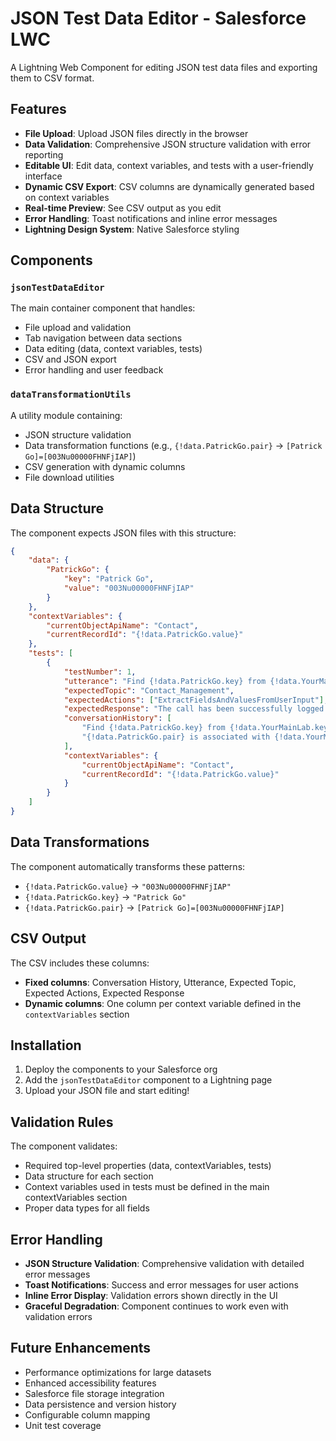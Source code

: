 # JSON Test Data Editor - Salesforce LWC

A Lightning Web Component for editing JSON test data files and exporting them to CSV format.

## Features

-   **File Upload**: Upload JSON files directly in the browser
-   **Data Validation**: Comprehensive JSON structure validation with error reporting
-   **Editable UI**: Edit data, context variables, and tests with a user-friendly interface
-   **Dynamic CSV Export**: CSV columns are dynamically generated based on context variables
-   **Real-time Preview**: See CSV output as you edit
-   **Error Handling**: Toast notifications and inline error messages
-   **Lightning Design System**: Native Salesforce styling

## Components

### `jsonTestDataEditor`

The main container component that handles:

-   File upload and validation
-   Tab navigation between data sections
-   Data editing (data, context variables, tests)
-   CSV and JSON export
-   Error handling and user feedback

### `dataTransformationUtils`

A utility module containing:

-   JSON structure validation
-   Data transformation functions (e.g., `{!data.PatrickGo.pair}` → `[Patrick Go]=[003Nu00000FHNFjIAP]`)
-   CSV generation with dynamic columns
-   File download utilities

## Data Structure

The component expects JSON files with this structure:

```json
{
	"data": {
		"PatrickGo": {
			"key": "Patrick Go",
			"value": "003Nu00000FHNFjIAP"
		}
	},
	"contextVariables": {
		"currentObjectApiName": "Contact",
		"currentRecordId": "{!data.PatrickGo.value}"
	},
	"tests": [
		{
			"testNumber": 1,
			"utterance": "Find {!data.PatrickGo.key} from {!data.YourMainLab.key} account",
			"expectedTopic": "Contact_Management",
			"expectedActions": ["ExtractFieldsAndValuesFromUserInput"],
			"expectedResponse": "The call has been successfully logged.",
			"conversationHistory": [
				"Find {!data.PatrickGo.key} from {!data.YourMainLab.key} account",
				"{!data.PatrickGo.pair} is associated with {!data.YourMainLab.pair}"
			],
			"contextVariables": {
				"currentObjectApiName": "Contact",
				"currentRecordId": "{!data.PatrickGo.value}"
			}
		}
	]
}
```

## Data Transformations

The component automatically transforms these patterns:

-   `{!data.PatrickGo.value}` → `"003Nu00000FHNFjIAP"`
-   `{!data.PatrickGo.key}` → `"Patrick Go"`
-   `{!data.PatrickGo.pair}` → `[Patrick Go]=[003Nu00000FHNFjIAP]`

## CSV Output

The CSV includes these columns:

-   **Fixed columns**: Conversation History, Utterance, Expected Topic, Expected Actions, Expected Response
-   **Dynamic columns**: One column per context variable defined in the `contextVariables` section

## Installation

1. Deploy the components to your Salesforce org
2. Add the `jsonTestDataEditor` component to a Lightning page
3. Upload your JSON file and start editing!

## Validation Rules

The component validates:

-   Required top-level properties (data, contextVariables, tests)
-   Data structure for each section
-   Context variables used in tests must be defined in the main contextVariables section
-   Proper data types for all fields

## Error Handling

-   **JSON Structure Validation**: Comprehensive validation with detailed error messages
-   **Toast Notifications**: Success and error messages for user actions
-   **Inline Error Display**: Validation errors shown directly in the UI
-   **Graceful Degradation**: Component continues to work even with validation errors

## Future Enhancements

-   Performance optimizations for large datasets
-   Enhanced accessibility features
-   Salesforce file storage integration
-   Data persistence and version history
-   Configurable column mapping
-   Unit test coverage
